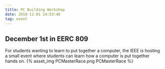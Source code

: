 ```yaml
---
title: PC Building Workshop
date: 2018-11-01 14:53:48
tag: event
---
```

## December 1st in EERC 809
For students wanting to learn to put together a computer, the IEEE is hosting a small event where students can learn how a computer is put together hands on.
{% asset_img PCMasterRace.png PCMasterRace %}
